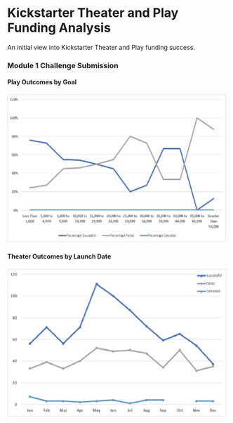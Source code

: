 # Kickstarter Theater and Play Funding Analysis

An initial view into Kickstarter Theater and Play funding success.

### Module 1 Challenge Submission


#### Play Outcomes by Goal
   <img width="500" alt="Kickstarter Play Outcomes by Goal Chart" src="https://github.com/kenwelsh/module-1-challenge/blob/master/Kickstarter%20Play%20Outomes%20Based%20on%20Goal%20(no%20title).png">

#### Theater Outcomes by Launch Date
   <img width="500" alt="Kickstarter Theater Outcomes by Launch Date Chart" src="https://github.com/kenwelsh/module-1-challenge/blob/master/Kickstarter%20Theater%20Outcomes%20by%20Launch%20Date%20(no%20title).png">

